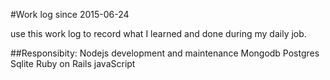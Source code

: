 #Work log
since 2015-06-24

use this work log to record what I learned and done during my daily job.

##Responsibity:
Nodejs development and maintenance 
Mongodb
Postgres 
Sqlite
Ruby on Rails
javaScript


